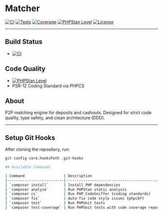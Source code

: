 # Matcher

[![CI](https://github.com/haspadar/matcher/actions/workflows/ci.yml/badge.svg)](https://github.com/haspadar/matcher/actions/workflows/ci.yml)
[![Tests](https://img.shields.io/badge/Tests-Passing-brightgreen)](https://github.com/haspadar/matcher/actions/workflows/ci.yml)
[![Coverage](https://codecov.io/gh/haspadar/matcher/branch/main/graph/badge.svg)](https://codecov.io/gh/haspadar/matcher)
[![PHPStan Level](https://img.shields.io/badge/PHPStan-Level%209-brightgreen)](https://phpstan.org/)
[![License](https://img.shields.io/github/license/haspadar/matcher)](LICENSE)

---

## Build Status

- [![CI](https://github.com/haspadar/matcher/actions/workflows/ci.yml/badge.svg)](https://github.com/haspadar/matcher/actions/workflows/ci.yml)

## Code Quality

- [![PHPStan Level](https://img.shields.io/badge/PHPStan-Level%209-brightgreen)](https://phpstan.org/)
- PSR-12 Coding Standard via PHPCS

## About
P2P matching engine for deposits and cashouts.
Designed for strict code quality, type safety, and clean architecture (DDD).

---

## Setup Git Hooks

After cloning the repository, run:

```bash
git config core.hooksPath .git-hooks

## Available Commands

| Command                  | Description                                 |
|--------------------------|---------------------------------------------|
| `composer install`       | Install PHP dependencies                    |
| `composer analyse`       | Run PHPStan static analysis                 |
| `composer cs`            | Run PHP_CodeSniffer (coding standards)      |
| `composer fix`           | Auto-fix code style issues (phpcbf)         | 
| `composer test`          | Run PHPUnit tests                           |
| `composer test-coverage` | Run PHPUnit tests with code coverage report |